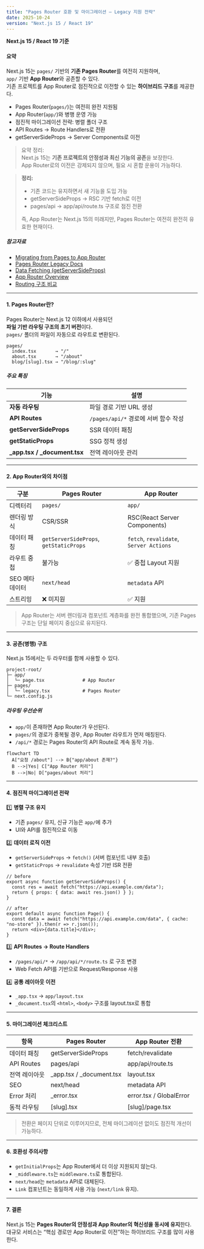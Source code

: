 ```yaml
---
title: "Pages Router 호환 및 마이그레이션 — Legacy 지원 전략"
date: 2025-10-24
version: "Next.js 15 / React 19"
---
```


**Next.js 15 / React 19 기준**

#### 요약
Next.js 15는 `pages/` 기반의 **기존 Pages Router**를 여전히 지원하며,  
`app/` 기반 **App Router**와 공존할 수 있다.  
기존 프로젝트를 App Router로 점진적으로 이전할 수 있는 **하이브리드 구조**를 제공한다.

- Pages Router(`pages/`)는 여전히 완전 지원됨  
- App Router(`app/`)와 병행 운영 가능  
- 점진적 마이그레이션 전략: 병렬 폴더 구조  
- API Routes → Route Handlers로 전환  
- getServerSideProps → Server Components로 이전  

> 요약 정리:  
> Next.js 15는 **기존 프로젝트의 안정성과 최신 기능의 공존**을 보장한다.  
> App Router로의 이전은 강제되지 않으며, 필요 시 혼합 운용이 가능하다.

> **정리:**
>
> * 기존 코드는 유지하면서 새 기능을 도입 가능
> * getServerSideProps → RSC 기반 fetch로 이전
> * pages/api → app/api/route.ts 구조로 점진 전환
>
> 즉, App Router는 Next.js 15의 미래지만,
> Pages Router는 여전히 완전히 유효한 현재이다.

##### 참고자료  
- [Migrating from Pages to App Router](https://nextjs.org/docs/app/building-your-application/upgrading/app-router-migration)  
- [Pages Router Legacy Docs](https://nextjs.org/docs/pages/building-your-application/routing)  
- [Data Fetching (getServerSideProps)](https://nextjs.org/docs/pages/building-your-application/data-fetching)  
- [App Router Overview](../01-foundations/01-what-is-nextjs.md)  
- [Routing 구조 비교](../02-routing/2.routing.md)

---

#### 1. Pages Router란?

Pages Router는 Next.js 12 이하에서 사용되던  
**파일 기반 라우팅 구조의 초기 버전**이다.  
`pages/` 폴더의 파일이 자동으로 라우트로 변환된다.

```text
pages/
  index.tsx       → "/"
  about.tsx       → "/about"
  blog/[slug].tsx → "/blog/:slug"
````

##### 주요 특징

| 기능                           | 설명                          |
| ---------------------------- | --------------------------- |
| **자동 라우팅**                   | 파일 경로 기반 URL 생성             |
| **API Routes**               | `/pages/api/*` 경로에 서버 함수 작성 |
| **getServerSideProps**       | SSR 데이터 패칭                  |
| **getStaticProps**           | SSG 정적 생성                   |
| **_app.tsx / _document.tsx** | 전역 레이아웃 관리                  |

---

#### 2. App Router와의 차이점

| 구분        | Pages Router                           | App Router                              |
| --------- | -------------------------------------- | --------------------------------------- |
| 디렉터리      | `pages/`                               | `app/`                                  |
| 렌더링 방식    | CSR/SSR                                | RSC(React Server Components)            |
| 데이터 패칭    | `getServerSideProps`, `getStaticProps` | `fetch`, `revalidate`, `Server Actions` |
| 라우트 중첩    | 불가능                                    | ✅ 중첩 Layout 지원                          |
| SEO 메타데이터 | `next/head`                            | `metadata` API                          |
| 스트리밍      | ❌ 미지원                                  | ✅ 지원                                    |

> App Router는 서버 렌더링과 컴포넌트 계층화를 완전 통합했으며,
> 기존 Pages 구조는 단일 페이지 중심으로 유지된다.

---

#### 3. 공존(병행) 구조

Next.js 15에서는 두 라우터를 함께 사용할 수 있다.

```text
project-root/
├─ app/
│  └─ page.tsx              # App Router
├─ pages/
│  └─ legacy.tsx            # Pages Router
└─ next.config.js
```

##### 라우팅 우선순위

* `app/`이 존재하면 App Router가 우선된다.
* `pages/`의 경로가 중복될 경우, App Router 라우트가 먼저 매칭된다.
* `/api/*` 경로는 Pages Router의 API Route로 계속 동작 가능.

```mermaid
flowchart TD
  A["요청 /about"] --> B{"app/about 존재?"}
  B -->|Yes| C["App Router 처리"]
  B -->|No| D["pages/about 처리"]
```

---

#### 4. 점진적 마이그레이션 전략

1️⃣ **병렬 구조 유지**

* 기존 `pages/` 유지, 신규 기능은 `app/`에 추가
* UI와 API를 점진적으로 이동

2️⃣ **데이터 로직 이전**

* `getServerSideProps` → `fetch()` (서버 컴포넌트 내부 호출)
* `getStaticProps` → `revalidate` 속성 기반 ISR 전환

```tsx
// before
export async function getServerSideProps() {
  const res = await fetch("https://api.example.com/data");
  return { props: { data: await res.json() } };
}

// after
export default async function Page() {
  const data = await fetch("https://api.example.com/data", { cache: "no-store" }).then(r => r.json());
  return <div>{data.title}</div>;
}
```

3️⃣ **API Routes → Route Handlers**

* `/pages/api/*` → `/app/api/*/route.ts` 로 구조 변경
* Web Fetch API를 기반으로 Request/Response 사용

4️⃣ **공통 레이아웃 이전**

* `_app.tsx` → `app/layout.tsx`
* `_document.tsx`의 `<html>`, `<body>` 구조를 layout.tsx로 통합

---

#### 5. 마이그레이션 체크리스트

| 항목         | Pages Router             | App Router 전환           |
| ---------- | ------------------------ | ----------------------- |
| 데이터 패칭     | getServerSideProps       | fetch/revalidate        |
| API Routes | pages/api                | app/api/route.ts        |
| 전역 레이아웃    | _app.tsx / _document.tsx | layout.tsx              |
| SEO        | next/head                | metadata API            |
| Error 처리   | _error.tsx               | error.tsx / GlobalError |
| 동적 라우팅     | [slug].tsx               | [slug]/page.tsx         |

> 전환은 페이지 단위로 이루어지므로,
> 전체 마이그레이션 없이도 점진적 개선이 가능하다.

---

#### 6. 호환성 주의사항

* `getInitialProps`는 App Router에서 더 이상 지원되지 않는다.
* `_middleware.ts`는 `middleware.ts`로 통합된다.
* `next/head`는 `metadata` API로 대체된다.
* `Link` 컴포넌트는 동일하게 사용 가능 (`next/link` 유지).

---

#### 7. 결론

Next.js 15는 **Pages Router의 안정성과 App Router의 혁신성을 동시에 유지**한다.
대규모 서비스는 “핵심 경로만 App Router로 이전”하는 하이브리드 구조를 많이 사용한다.

